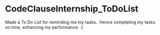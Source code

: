 # CodeClauseInternship_ToDoList
Made a To Do List for reminding me my tasks.. Hence completing my tasks on time, enhancing my performance. :)
